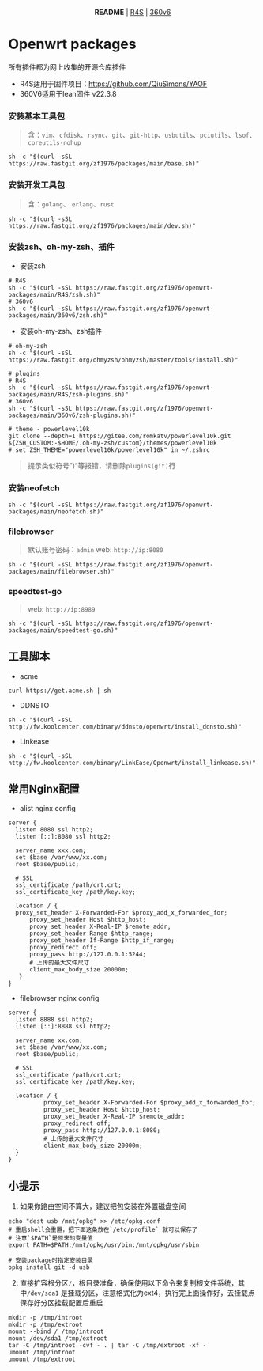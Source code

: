 <p align="center">
  <strong>README</strong> | <a href="https://github.com/zf1976/packages/blob/main/README-R4S.md">R4S</a> | <a href="https://github.com/zf1976/packages/blob/main/README-360v6.md">360v6</a>
</p>

# Openwrt packages
所有插件都为网上收集的开源仓库插件
- R4S适用于固件项目：https://github.com/QiuSimons/YAOF
- 360V6适用于lean固件 v22.3.8


### 安装基本工具包
> 含：`vim`、`cfdisk`、`rsync`、`git`、`git-http`、`usbutils`、`pciutils`、`lsof`、`coreutils-nohup`
```shell
sh -c "$(curl -sSL https://raw.fastgit.org/zf1976/packages/main/base.sh)"
```

### 安装开发工具包
> 含：`golang`、 `erlang`、`rust`

```shell
sh -c "$(curl -sSL https://raw.fastgit.org/zf1976/packages/main/dev.sh)"
```

### 安装zsh、oh-my-zsh、插件
- 安装zsh
```shell
# R4S
sh -c "$(curl -sSL https://raw.fastgit.org/zf1976/openwrt-packages/main/R4S/zsh.sh)"
# 360v6
sh -c "$(curl -sSL https://raw.fastgit.org/zf1976/openwrt-packages/main/360v6/zsh.sh)"
```
- 安装oh-my-zsh、zsh插件
```shell
# oh-my-zsh
sh -c "$(curl -sSL https://raw.fastgit.org/ohmyzsh/ohmyzsh/master/tools/install.sh)"

# plugins
# R4S
sh -c "$(curl -sSL https://raw.fastgit.org/zf1976/openwrt-packages/main/R4S/zsh-plugins.sh)"
# 360v6
sh -c "$(curl -sSL https://raw.fastgit.org/zf1976/openwrt-packages/main/360v6/zsh-plugins.sh)"

# theme - powerlevel10k
git clone --depth=1 https://gitee.com/romkatv/powerlevel10k.git ${ZSH_CUSTOM:-$HOME/.oh-my-zsh/custom}/themes/powerlevel10k
# set ZSH_THEME="powerlevel10k/powerlevel10k" in ~/.zshrc
```
> 提示类似符号”)“等报错，请删除`plugins(git)`行 

### 安装neofetch
```shell
sh -c "$(curl -sSL https://raw.fastgit.org/zf1976/openwrt-packages/main/neofetch.sh)"
```

### filebrowser
> 默认账号密码：`admin`
> web: `http://ip:8080`
```shell
sh -c "$(curl -sSL https://raw.fastgit.org/zf1976/openwrt-packages/main/filebrowser.sh)"
```

### speedtest-go
> web: `http://ip:8989`
```shell
sh -c "$(curl -sSL https://raw.fastgit.org/zf1976/openwrt-packages/main/speedtest-go.sh)"
```

## 工具脚本
- acme
```shell
curl https://get.acme.sh | sh
```

- DDNSTO
```shell
sh -c "$(curl -sSL http://fw.koolcenter.com/binary/ddnsto/openwrt/install_ddnsto.sh)"
```
- Linkease
```shell
sh -c "$(curl -sSL http://fw.koolcenter.com/binary/LinkEase/Openwrt/install_linkease.sh)"
```

## 常用Nginx配置
  - alist nginx config
  ```shell
  server {
	listen 8080 ssl http2;
	listen [::]:8080 ssl http2;

	server_name xxx.com;
	set $base /var/www/xx.com;
	root $base/public;

	# SSL
	ssl_certificate /path/crt.crt;
	ssl_certificate_key /path/key.key;

	location / {
	proxy_set_header X-Forwarded-For $proxy_add_x_forwarded_for;
    	proxy_set_header Host $http_host;
    	proxy_set_header X-Real-IP $remote_addr;
    	proxy_set_header Range $http_range;
    	proxy_set_header If-Range $http_if_range;
    	proxy_redirect off;
    	proxy_pass http://127.0.0.1:5244;
    	# 上传的最大文件尺寸
    	client_max_body_size 20000m;
     }
}
  ```
  - filebrowser nginx config
  ```shell
  server {
	listen 8888 ssl http2;
	listen [::]:8888 ssl http2;

	server_name xx.com;
	set $base /var/www/xx.com;
	root $base/public;

	# SSL
	ssl_certificate /path/crt.crt;
	ssl_certificate_key /path/key.key;

	location / {
      		proxy_set_header X-Forwarded-For $proxy_add_x_forwarded_for;
      		proxy_set_header Host $http_host;
     		proxy_set_header X-Real-IP $remote_addr;
      		proxy_redirect off;
      		proxy_pass http://127.0.0.1:8080;
      		# 上传的最大文件尺寸
      		client_max_body_size 20000m;
    }
}
  ```

## 小提示
1. 如果你路由空间不算大，建议把包安装在外置磁盘空间
```shell
echo "dest usb /mnt/opkg" >> /etc/opkg.conf
# 重启shell会重置，把下面这条放在`/etc/profile` 就可以保存了
# 注意`$PATH`是原来的变量值
export PATH=$PATH:/mnt/opkg/usr/bin:/mnt/opkg/usr/sbin

# 安装package时指定安装目录
opkg install git -d usb
```
2. 直接扩容根分区`/`，根目录准备，确保使用以下命令来复制根文件系统，其中`/dev/sda1` 是挂载分区，注意格式化为ext4，执行完上面操作好，去挂载点保存好分区挂载配置后重启
```shell
mkdir -p /tmp/introot
mkdir -p /tmp/extroot
mount --bind / /tmp/introot
mount /dev/sda1 /tmp/extroot
tar -C /tmp/introot -cvf - . | tar -C /tmp/extroot -xf -
umount /tmp/introot
umount /tmp/extroot
```
